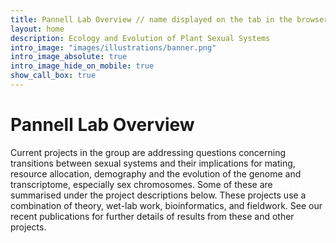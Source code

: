 ```yaml
---
title: Pannell Lab Overview // name displayed on the tab in the browser
layout: home
description: Ecology and Evolution of Plant Sexual Systems
intro_image: "images/illustrations/banner.png"
intro_image_absolute: true
intro_image_hide_on_mobile: true
show_call_box: true
---
```


# Pannell Lab Overview

Current projects in the group are addressing questions concerning transitions between sexual systems and their implications for mating, resource allocation, demography and the evolution of the genome and transcriptome, especially sex chromosomes. Some of these are summarised under the project descriptions below. These projects use a combination of theory, wet-lab work, bioinformatics, and fieldwork. See our recent publications for further details of results from these and other projects.

